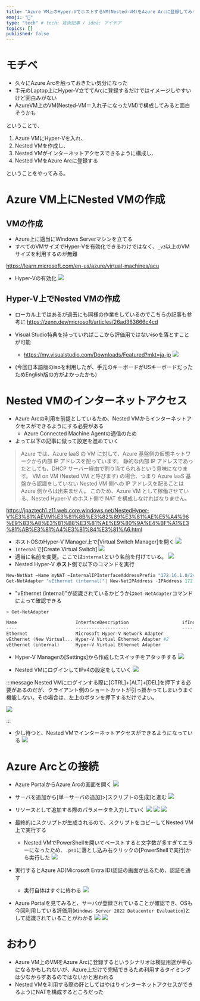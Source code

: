 ```yaml
---
title: "Azure VM上のHyper-VでホストするVM(Nested-VM)をAzure Arcに登録してみる"
emoji: "🦁"
type: "tech" # tech: 技術記事 / idea: アイデア
topics: []
published: false
---
```

# モチベ
- 久々にAzure Arcを触っておきたい気分になった
- 手元のLaptop上にHyper-V立ててArcに登録するだけではイメージしやすいけど面白みがない
- AzureVM上のVM(Nested-VM＝入れ子になったVM)で構成してみると面白そうかも

ということで、

1. Azure VMにHyper-Vを入れ、
2. Nested VMを作成し、
3. Nested VMがインターネットアクセスできるように構成し、
4. Nested VMをAzure Arcに登録する

ということをやってみる。

# Azure VM上にNested VMの作成
## VMの作成
- Azure上に適当にWindows Serverマシンを立てる
- すべてのVMサイズでHyper-Vを有効化できるわけではなく、`_v3`以上のVMサイズを利用するのが無難

https://learn.microsoft.com/en-us/azure/virtual-machines/acu

- Hyper-Vの有効化
![](/images/20230822-nestedvmarc/01.png)

## Hyper-V上でNested VMの作成
- ローカル上ではあるが過去にも同様の作業をしているのでこちらの記事も参考に
https://zenn.dev/microsoft/articles/26ad363666c4cd

- Visual Studio特典を持っていればここから評価用ではないisoを落とすことが可能
    - https://my.visualstudio.com/Downloads/Featured?mkt=ja-jp
![](/images/20230822-nestedvmarc/02.png)

- (今回日本語版のisoを利用したが、手元のキーボードがUSキーボードだったためEnglish版の方がよかったかも)

# Nested VMのインターネットアクセス
- Azure Arcの利用を前提としているため、Nested VMからインターネットアクセスができるようにする必要がある
    - Azure Connected Machine Agentの通信のため
- よって以下の記事に倣って設定を進めていく

> Azure では、Azure IaaS の VM に対して、Azure 基盤側の仮想ネットワークから内部 IP アドレスを配っています。
静的な内部 IP アドレスであったとしても、DHCP サーバー経由で割り当てられるという意味になります。
VM on VM (Nested VM と呼びます) の場合、つまり Azure IaaS 基盤から認識をしていない Nested VM 側への IP アドレスを配ることは Azure 側からは出来ません。
このため、Azure VM として稼働させている、Nested Hyper-V のホスト側で NAT を構成しなければなりません。

https://jpaztech1.z11.web.core.windows.net/NestedHyper-V%E3%81%AEVM%E3%81%8B%E3%82%89%E3%81%AE%E5%A4%96%E9%83%A8%E3%81%B8%E3%81%AE%E9%80%9A%E4%BF%A1%E3%81%AB%E3%81%A4%E3%81%84%E3%81%A6.html

- ホストOSのHyper-V Manager上で[Virtual Switch Manager]を開く
![](/images/20230822-nestedvmarc/03.png)
- `Internal`で[Create Virtual Switch]
![](/images/20230822-nestedvmarc/04.png)
- 適当に名前を変更。ここでは`internal`という名前を付けている。
![](/images/20230822-nestedvmarc/05.png)
- Nested Hyper-V **ホスト**側で以下のコマンドを実行
```powershell
New-NetNat –Name myNAT –InternalIPInterfaceAddressPrefix "172.16.1.0/24"
Get-NetAdapter "vEthernet (internal)"| New-NetIPAddress -IPAddress 172.16.1.1 -AddressFamily IPv4 -PrefixLength 24
```
- "vEthernet (internal)"が認識されているかどうかは`Get-NetAdapter`コマンドによって確認できる

```powershell
> Get-NetAdapter

Name                      InterfaceDescription                    ifIndex Status       MacAddress             LinkSpeed
----                      --------------------                    ------- ------       ----------             ---------
Ethernet                  Microsoft Hyper-V Network Adapter             5 Up           00-22-48-2D-AE-67        40 Gbps
vEthernet (New Virtual... Hyper-V Virtual Ethernet Adapter #2          18 Up           00-15-5D-00-04-02        10 Gbps
vEthernet (internal)      Hyper-V Virtual Ethernet Adapter             12 Up           00-15-5D-00-04-01        10 Gbps
```

- Hyper-V Managerの[Settings]から作成したスイッチをアタッチする
![](/images/20230822-nestedvmarc/06.png)

- Nested VMにログインしてIPv4の設定をしていく
![](/images/20230822-nestedvmarc/07.png)

:::message
Nested VMにログインする際に[CTRL]+[ALT]+[DEL]を押下する必要があるのだが、クライアント側のショートカットが引っ掛かってしまいうまく機能しない。その場合は、左上のボタンを押下するだけでよい。

![](/images/20230822-nestedvmarc/09.png)

:::

- 少し待つと、Nested VMでインターネットアクセスができるようになっている
![](/images/20230822-nestedvmarc/08.png)

# Azure Arcとの接続
- Azure PortalからAzure Arcの画面を開く
![](/images/20230822-nestedvmarc/10.png)

- サーバを追加から[単一サーバの追加]>[スクリプトの生成]と進む
![](/images/20230822-nestedvmarc/11.png)

- リソースとして追加する際のパラメータを入力していく
![](/images/20230822-nestedvmarc/12.png)
![](/images/20230822-nestedvmarc/13.png)
![](/images/20230822-nestedvmarc/14.png)

- 最終的にスクリプトが生成されるので、スクリプトをコピーしてNested VM上で実行する
    - Nested VMでPowerShellを開いてペーストすると文字数が多すぎてエラーになったため、`.ps1`に落とし込み右クリックの[PowerShellで実行]から実行した
![](/images/20230822-nestedvmarc/15.png)

- 実行するとAzure AD(Microsoft Entra ID)認証の画面が出るため、認証を通す
    - 実行自体はすぐに終わる
![](/images/20230822-nestedvmarc/16.png)

- Azure Portalを見てみると、サーバが登録されていることが確認でき、OSも今回利用している評価用(`Windows Server 2022 Datacenter Evaluation`)として認識されていることがわかる
![](/images/20230822-nestedvmarc/17.png)
![](/images/20230822-nestedvmarc/18.png)

# おわり
- Azure VM上のVMをAzure Arcに登録するというシナリオは検証用途が中心になるかもしれないが、Azure上だけで完結できるため利用するタイミングは少なからずあるのではないかと思われる
- Nested VMを利用する際の肝としてはやはりインターネットアクセスができるようにNATを構成するところだった




